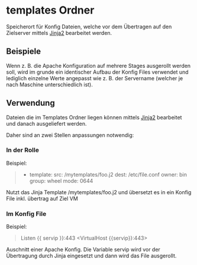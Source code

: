 # templates Ordner  

Speicherort für Konfig Dateien, welche vor dem Übertragen auf den Zielserver mittels [Jinja2](http://jinja.pocoo.org/docs/2.9/) bearbeitet werden. 

## Beispiele

Wenn z. B. die Apache Konfiguration auf mehrere Stages ausgerollt werden soll, wird im grunde ein identischer Aufbau der Konfig Files verwendet und lediglich einzelne Werte angepasst wie z. B. der Servername (welcher je nach Maschine unterschiedlich ist).

## Verwendung

Dateien die im Templates Ordner liegen können mittels [Jinja2](http://jinja.pocoo.org/docs/2.9/) bearbeitet und danach ausgeliefert werden. 

Daher sind an zwei Stellen anpassungen notwendig:

### In der Rolle



Beispiel:

>-  template:
>     src: /mytemplates/foo.j2
>     dest: /etc/file.conf
>     owner: bin
>     group: wheel
>     mode: 0644

Nutzt das Jinja Template /mytemplates/foo.j2 und übersetzt es in ein Konfig File inkl. übertrag auf Ziel VM

### Im Konfig File 


Beispiel:

> Listen {{ servip }}:443
> <VirtualHost {{servip}}:443>

Auschnitt einer Apache Konfig. Die Variable servip wird vor der Übertragung durch Jinja eingesetzt und dann wird das File ausgerollt. 
